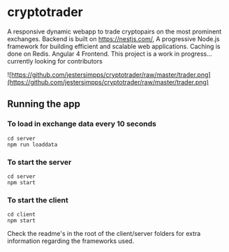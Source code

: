 # cryptotrader
A responsive dynamic webapp to trade cryptopairs on the most prominent exchanges.
Backend is built on https://nestjs.com/, A progressive Node.js framework for building efficient and scalable web applications. 
Caching is done on Redis. Angular 4 Frontend. This project is a work in progress... currently looking for contributors

![https://github.com/jestersimpps/cryptotrader/raw/master/trader.png](https://github.com/jestersimpps/cryptotrader/raw/master/trader.png)

## Running the app
### To load in exchange data every 10 seconds
```
cd server
npm run loaddata
```

### To start the server
```
cd server
npm start
```

### To start the client
```
cd client
npm start
```

Check the readme's in the root of the client/server folders for extra information regarding the frameworks used.
